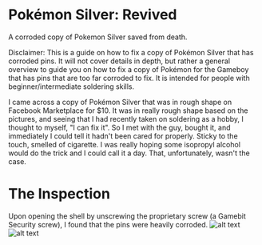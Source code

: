 # Pokémon Silver: Revived
A corroded copy of Pokemon Silver saved from death.

Disclaimer: This is a guide on how to fix a copy of Pokémon Silver that has corroded pins. It will not cover details in depth, but rather a general overview to guide you on how to fix a copy of Pokémon for the Gameboy that has pins that are too far corroded to fix. It is intended for people with beginner/intermediate soldering skills.

I came across a copy of Pokémon Silver that was in rough shape on Facebook Marketplace for $10. It was in really rough shape based on the pictures, and seeing that I had recently taken on soldering as a hobby, I thought to myself, "I can fix it". So I met with the guy, bought it, and immediately I could tell it hadn't been cared for properly. Sticky to the touch, smelled of cigarette. I was really hoping some isopropyl alcohol would do the trick and I could call it a day. That, unfortunately, wasn't the case.

# The Inspection
Upon opening the shell by unscrewing the proprietary screw (a Gamebit Security screw), I found that the pins were heavily corroded. 
![alt text](https://github.com/nillawafers11/Pokemon-Revival-Revived/blob/main/GB/IMG_3092.jpg)
![alt text](https://github.com/nillawafers11/Pokemon-Revival-Revived/blob/main/GB/IMG_3093.jpg)
